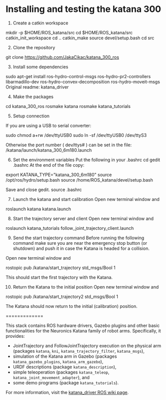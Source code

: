 Installing and testing the katana 300
=============
1. Create a catkin workspace

mkdir -p $HOME/ROS_katana/src
cd $HOME/ROS_katana/src
catkin_init_workspace
cd ..
catkin_make
source devel/setup.bash
cd src

2. Clone the repository

git clone https://github.com/JakaCikac/katana_300_ros

3. Install some dependencies

sudo apt-get install ros-hydro-control-msgs  ros-hydro-pr2-controllers libarmadillo-dev ros-hydro-convex-decomposition ros-hydro-moveit-msgs
Original readme: katana_driver

4. Make the packages

cd katana_300_ros
rosmake katana
rosmake katana_tutorials

5. Setup connection

If you are using a USB to serial converter:

sudo chmod a+rw /dev/ttyUSB0
sudo ln -sf /dev/ttyUSB0 /dev/ttyS3

Otherwise the port number ( dev/ttys# ) can be set in the file:
/katana/launch/katana_300_6m180.launch

6. Set the environment variables
Put the following in your .bashrc
cd
gedit .bashrc
At the end of the file copy: 

export KATANA_TYPE="katana_300_6m180"
source /opt/ros/hydro/setup.bash
source /home/ROS_katana/devel/setup.bash

Save and close gedit. 
source .bashrc

7. Launch the katana and start calibration
Open new terminal window and

roslaunch katana katana.launch

8. Start the trajectory server and client
Open new terminal window and

roslaunch katana_tutorials follow_joint_trajectory_client.launch

9. Send the start trajectory command 
Before running the following command make sure you are near the emergency stop button (or shutdown) and push it in case the Katana is headed for a collision.

Open new terminal window and

rostopic pub /katana/start_trajectory std_msgs/Bool 1

This should start the first trajectory with the Katana.

10. Return the Katana to the initial position
Open new terminal window and

rostopic pub /katana/start_trajectory2 std_msgs/Bool 1

The Katana should now return to the initial (calibration) position.

=============

This stack contains ROS hardware drivers, Gazebo plugins and other basic functionalities for the Neuronics Katana family of robot arms. Specifically, it provides: 

* JointTrajectory and FollowJointTrajectory execution on the physical arm (packages `katana`, `kni`, `katana_trajectory_filter`, `katana_msgs`),
* simulation of the Katana arm in Gazebo (packages `katana_gazebo_plugins`, `katana_arm_gazebo`),
* URDF descriptions (package `katana_description`),
* simple teleoperation (packages `katana_teleop`, `katana_joint_movement_adapter`), and
* some demo programs (package `katana_tutorials`).

For more information, visit the [katana_driver ROS wiki page](http://www.ros.org/wiki/katana_driver).
